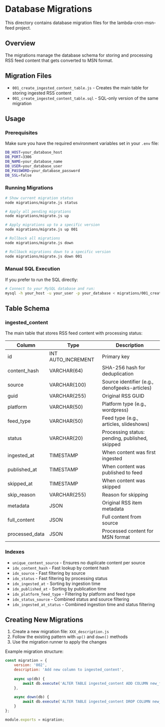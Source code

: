 # Database Migrations

This directory contains database migration files for the lambda-cron-msn-feed project.

## Overview

The migrations manage the database schema for storing and processing RSS feed content that gets converted to MSN format.

## Migration Files

- `001_create_ingested_content_table.js` - Creates the main table for storing ingested RSS content
- `001_create_ingested_content_table.sql` - SQL-only version of the same migration

## Usage

### Prerequisites

Make sure you have the required environment variables set in your `.env` file:

```bash
DB_HOST=your_database_host
DB_PORT=3306
DB_NAME=your_database_name
DB_USER=your_database_user
DB_PASSWORD=your_database_password
DB_SSL=false
```

### Running Migrations

```bash
# Show current migration status
node migrations/migrate.js status

# Apply all pending migrations
node migrations/migrate.js up

# Apply migrations up to a specific version
node migrations/migrate.js up 001

# Rollback all migrations
node migrations/migrate.js down

# Rollback migrations down to a specific version
node migrations/migrate.js down 001
```

### Manual SQL Execution

If you prefer to run the SQL directly:

```bash
# Connect to your MySQL database and run:
mysql -h your_host -u your_user -p your_database < migrations/001_create_ingested_content_table.sql
```

## Table Schema

### ingested_content

The main table that stores RSS feed content with processing status:

| Column | Type | Description |
|--------|------|-------------|
| id | INT AUTO_INCREMENT | Primary key |
| content_hash | VARCHAR(64) | SHA-256 hash for deduplication |
| source | VARCHAR(100) | Source identifier (e.g., denofgeeks-articles) |
| guid | VARCHAR(255) | Original RSS GUID |
| platform | VARCHAR(50) | Platform type (e.g., wordpress) |
| feed_type | VARCHAR(50) | Feed type (e.g., articles, slideshows) |
| status | VARCHAR(20) | Processing status: pending, published, skipped |
| ingested_at | TIMESTAMP | When content was first ingested |
| published_at | TIMESTAMP | When content was published to feed |
| skipped_at | TIMESTAMP | When content was skipped |
| skip_reason | VARCHAR(255) | Reason for skipping |
| metadata | JSON | Original RSS item metadata |
| full_content | JSON | Full content from source |
| processed_data | JSON | Processed content for MSN format |

### Indexes

- `unique_content_source` - Ensures no duplicate content per source
- `idx_content_hash` - Fast lookup by content hash
- `idx_source` - Fast filtering by source
- `idx_status` - Fast filtering by processing status
- `idx_ingested_at` - Sorting by ingestion time
- `idx_published_at` - Sorting by publication time
- `idx_platform_feed_type` - Filtering by platform and feed type
- `idx_status_source` - Combined status and source filtering
- `idx_ingested_at_status` - Combined ingestion time and status filtering

## Creating New Migrations

1. Create a new migration file: `XXX_description.js`
2. Follow the existing pattern with `up()` and `down()` methods
3. Use the migration runner to apply the changes

Example migration structure:

```javascript
const migration = {
    version: '002',
    description: 'Add new column to ingested_content',
    
    async up(db) {
        await db.execute('ALTER TABLE ingested_content ADD COLUMN new_field VARCHAR(100)');
    },
    
    async down(db) {
        await db.execute('ALTER TABLE ingested_content DROP COLUMN new_field');
    }
};

module.exports = migration;
```
